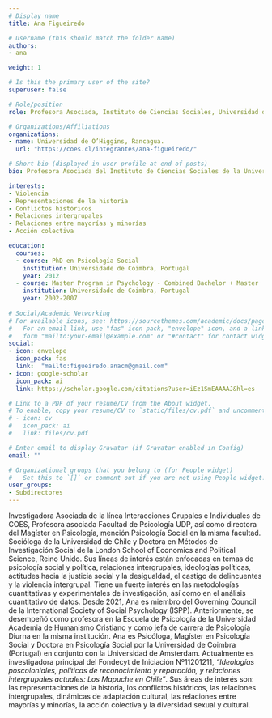 ```yaml
---
# Display name
title: Ana Figueiredo 

# Username (this should match the folder name)
authors:
- ana

weight: 1

# Is this the primary user of the site?
superuser: false

# Role/position
role: Profesora Asociada, Instituto de Ciencias Sociales, Universidad de O’Higgins, Rancagua.

# Organizations/Affiliations
organizations:
- name: Universidad de O’Higgins, Rancagua.
  url: "https://coes.cl/integrantes/ana-figueiredo/"

# Short bio (displayed in user profile at end of posts)
bio: Profesora Asociada del Instituto de Ciencias Sociales de la Universidad de O’Higgins (Rancagua) e Investigadora Asociada de la línea Interacciones Grupales e Individuales de COES. 

interests:
- Violencia
- Representaciones de la historia
- Conflictos históricos
- Relaciones intergrupales
- Relaciones entre mayorías y minorías
- Acción colectiva

education:
  courses:
  - course: PhD en Psicología Social
    institution: Universidade de Coimbra, Portugal
    year: 2012
  - course: Master Program in Psychology - Combined Bachelor + Master
    institution: Universidade de Coimbra, Portugal
    year: 2002-2007
    
# Social/Academic Networking
# For available icons, see: https://sourcethemes.com/academic/docs/page-builder/#icons
#   For an email link, use "fas" icon pack, "envelope" icon, and a link in the
#   form "mailto:your-email@example.com" or "#contact" for contact widget.
social:
- icon: envelope
  icon_pack: fas
  link:  "mailto:figueiredo.anacm@gmail.com"
- icon: google-scholar
  icon_pack: ai
  link: https://scholar.google.com/citations?user=iEz1SmEAAAAJ&hl=es

# Link to a PDF of your resume/CV from the About widget.
# To enable, copy your resume/CV to `static/files/cv.pdf` and uncomment the lines below.
# - icon: cv
#   icon_pack: ai
#   link: files/cv.pdf

# Enter email to display Gravatar (if Gravatar enabled in Config)
email: ""

# Organizational groups that you belong to (for People widget)
#   Set this to `[]` or comment out if you are not using People widget.
user_groups:
- Subdirectores
---
```


Investigadora Asociada de la línea Interacciones Grupales e Individuales de COES, Profesora asociada Facultad de Psicología UDP, así como directora del Magíster en Psicología, mención Psicología Social en la misma facultad. Socióloga de la Universidad de Chile y Doctora en Métodos de Investigación Social de la London School of Economics and Political Science, Reino Unido. Sus líneas de interés están enfocadas en temas de psicología social y política, relaciones intergrupales, ideologías políticas, actitudes hacia la justicia social y la desigualdad, el castigo de delincuentes y la violencia intergrupal. Tiene un fuerte interés en las metodologías cuantitativas y experimentales de investigación, así como en el análisis cuantitativo de datos. Desde 2021, Ana es miembro del Governing Council de la International Society of Social Psychology (ISPP). Anteriormente, se desempeñó como profesora en la Escuela de Psicología de la Universidad Academia de Humanismo Cristiano y como jefa de carrera de Psicología Diurna en la misma institución. Ana es Psicóloga, Magíster en Psicología Social y Doctora en Psicología Social por la Universidad de Coimbra (Portugal) en conjunto con la Universidad de Amsterdam. Actualmente es investigadora principal del Fondecyt de Iniciación Nº11201211, *“Ideologías poscoloniales, políticas de reconocimiento y reparación, y relaciones intergrupales actuales: Los Mapuche en Chile”*. Sus áreas de interés son: las representaciones de la historia, los conflictos históricos, las relaciones intergrupales, dinámicas de adaptación cultural, las relaciones entre mayorías y minorías, la acción colectiva y la diversidad sexual y cultural.
